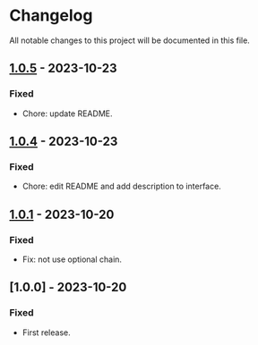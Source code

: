 # Changelog

All notable changes to this project will be documented in this file.

## [1.0.5] - 2023-10-23

### Fixed

- Chore: update README.

## [1.0.4] - 2023-10-23

### Fixed

- Chore: edit README and add description to interface.

## [1.0.1] - 2023-10-20

### Fixed

- Fix: not use optional chain.

## [1.0.0] - 2023-10-20

### Fixed

- First release.

[1.0.5]: https://github.com/yutak23/simple-axios-case-converter/compare/v1.0.4...v1.0.5
[1.0.4]: https://github.com/yutak23/simple-axios-case-converter/compare/v1.0.2...v1.0.4
[1.0.2]: https://github.com/yutak23/simple-axios-case-converter/compare/v1.0.1...v1.0.2
[1.0.1]: https://github.com/yutak23/simple-axios-case-converter/compare/v1.0.0...v1.0.1
